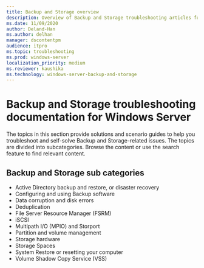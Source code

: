```yaml
---
title: Backup and Storage overview
description: Overview of Backup and Storage troubleshooting articles for Windows Server.
ms.date: 11/09/2020
author: Deland-Han
ms.author: delhan
manager: dscontentpm
audience: itpro
ms.topic: troubleshooting
ms.prod: windows-server
localization_priority: medium
ms.reviewer: kaushika
ms.technology: windows-server-backup-and-storage
---
```

# Backup and Storage troubleshooting documentation for Windows Server

The topics in this section provide solutions and scenario guides to help you troubleshoot and self-solve Backup and Storage-related issues. The topics are divided into subcategories. Browse the content or use the search feature to find relevant content.

## Backup and Storage sub categories

- Active Directory backup and restore, or disaster recovery
- Configuring and using Backup software
- Data corruption and disk errors
- Deduplication
- File Server Resource Manager (FSRM)
- iSCSI
- Multipath I/O (MPIO) and Storport
- Partition and volume management
- Storage hardware
- Storage Spaces
- System Restore or resetting your computer
- Volume Shadow Copy Service (VSS)
